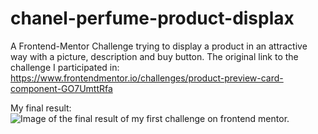 # chanel-perfume-product-displax
A Frontend-Mentor Challenge trying to display a product in an attractive way with a picture, description and buy button.
The original link to the challenge I participated in: https://www.frontendmentor.io/challenges/product-preview-card-component-GO7UmttRfa

My final result:
![Image of the final result of my first challenge on frontend mentor.](https://i.ibb.co/9qKW792/Screenshot-2023-09-24-153800.png)


